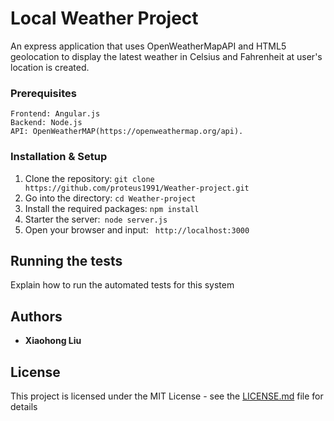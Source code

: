 # Local Weather Project

An express application that uses OpenWeatherMapAPI and HTML5 geolocation to display the latest weather in Celsius and Fahrenheit at user's location is created.

### Prerequisites

```
Frontend: Angular.js
Backend: Node.js
API: OpenWeatherMAP(https://openweathermap.org/api).
```

### Installation & Setup
1. Clone the repository: ```git clone https://github.com/proteus1991/Weather-project.git```
2. Go into the directory: ```cd Weather-project```
3. Install the required packages: ``` npm install ```
4. Starter the server:``` node server.js```
5. Open your browser and input: ``` http://localhost:3000```


## Running the tests

Explain how to run the automated tests for this system

## Authors

* **Xiaohong Liu**

## License

This project is licensed under the MIT License - see the [LICENSE.md](LICENSE.md) file for details
